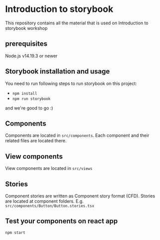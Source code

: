# Introduction to storybook

This repository contains all the material that is used on Introduction to storybook workshop

## prerequisites

Node.js v14.19.3 or newer

## Storybook installation and usage

You need to run following steps to run storybook on this project:

- `npm install`
- `npm run storybook`

and we're good to go :)

## Components

Components are located in `src/components`. Each component and their related files are located there.

## View components

View components are located in `src/views`

## Stories

Component stories are written as Component story format (CFD). Stories are located at component folders. E.g. `src/components/Button/Button.stories.tsx`

## Test your components on react app

`npm start`
